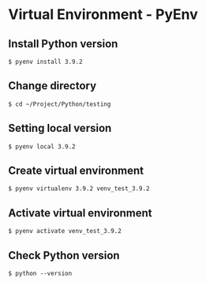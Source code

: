 # Virtual Environment - PyEnv

## Install Python version
```
$ pyenv install 3.9.2
```

## Change directory
```
$ cd ~/Project/Python/testing
```

## Setting local version
```
$ pyenv local 3.9.2
```

## Create virtual environment
```
$ pyenv virtualenv 3.9.2 venv_test_3.9.2
```

## Activate virtual environment
```
$ pyenv activate venv_test_3.9.2
```

## Check Python version
```
$ python --version
```